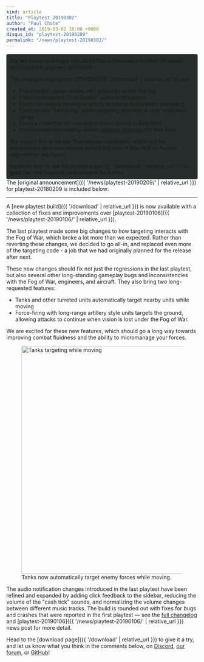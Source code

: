 ```yaml
---
kind: article
title: "Playtest 20190302"
author: "Paul Chote"
created_at: 2019-03-02 18:00 +0000
disqus_id: "playtest-20190209"
permalink: "/news/playtest-20190302/"
---
```


<div style="border-radius: 4px; background-color: #272d2c; padding: 5px">
<div style="margin: -10px 5px" markdown="1">

We are today pushing a new build that addresses a number of issues discovered in playtest-20190209.

The changes in [playtest-20190302]({{ '/download' | relative_url }}) are:

* Fixed target cursor issues with buildings under the fog
* Fixed inconsistent "Unit Ready" audio notifications
* Fixed harvesters moving to empty resource fields when unloading
* Fixed turrets "twitching" when targeting enemies at their maximum range
* Fixed a collection of map and mission issues in Red Alert
* Implemented community-driven <a href="https://github.com/OpenRA/OpenRA/wiki/Changelog/263d8e2b66e6292dfd798cbe369a7cc5befe4c1d#ra-balance-changes-20190302">balance changes</a> for Red Alert

We expect this to be our final release candidate, which will be repackaged as a new release before the end of March if no further regressions are found.

Head on over to our [download page]({{ '/download' | relative_url }}) to grab the new playtest, and prepare for battle!

</div>
</div>
The [original announcement]({{ '/news/playtest-20190209/' | relative_url }}) for playtest-20180209 is included below:

<hr />
A [new playtest build]({{ '/download' | relative_url }}) is now available with a collection of fixes and improvements over [playtest-20190106]({{ '/news/playtest-20190106/' | relative_url }}).

The last playtest made some big changes to how targeting interacts with the Fog of War, which broke a lot more than we expected. Rather than reverting these changes, we decided to go all-in, and replaced even more of the targeting code - a job that we had originally planned for the release after next.

These new changes should fix not just the regressions in the last playtest, but also several other long-standing gameplay bugs and inconsistencies with the Fog of War, engineers, and aircraft. They also bring two long-requested features:

* Tanks and other turreted units automatically target nearby units while moving
* Force-firing with long-range artillery style units targets the ground, allowing attacks to continue when vision is lost under the Fog of War.

We are excited for these new features, which should go a long way towards improving combat fluidness and the ability to micromanage your forces.

<figure>
  <img src="{{ '/images/news/20190209-opportunityfire.gif' | relative_url }}" alt="Tanks targeting while moving" width="600px" />
  <figcaption>Tanks now automatically target enemy forces while moving.</figcaption>
</figure>

The audio notification changes introduced in the last playtest have been refined and expanded by adding click feedback to the sidebar, reducing the volume of the "cash tick" sounds, and normalizing the volume changes between different music tracks. The build is rounded out with fixes for bugs and crashes that were reported in the first playtest &mdash; see the [full changelog](https://github.com/OpenRA/OpenRA/wiki/Changelog/7b4a50814a012c161e68378f7af533e6c2dfd5f7) and [playtest-20190106]({{ '/news/playtest-20190106/' | relative_url }}) news post for more detail.

Head to the [download page]({{ '/download' | relative_url }}) to give it a try, and let us know what you think in the comments below, on [Discord](https://discord.openra.net), [our forum](https://forum.openra.net/), or [GitHub](https://github.com/OpenRA/OpenRA/issues)!
